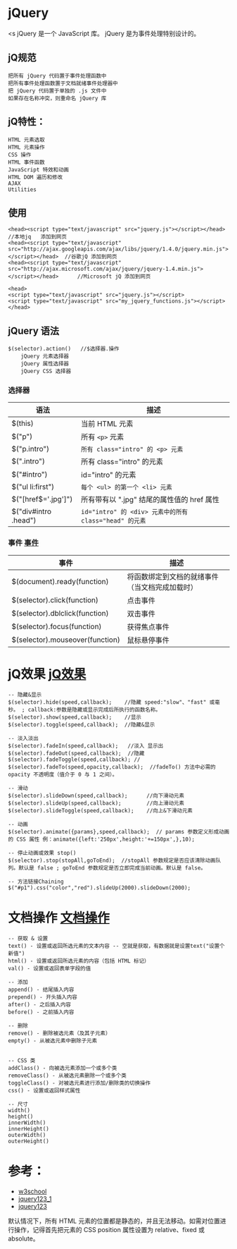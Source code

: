 # jQuery
<s
jQuery 是一个 JavaScript 库。
jQuery 是为事件处理特别设计的。
>

## jQ规范
    把所有 jQuery 代码置于事件处理函数中
    把所有事件处理函数置于文档就绪事件处理器中
    把 jQuery 代码置于单独的 .js 文件中
    如果存在名称冲突，则重命名 jQuery 库

## jQ特性：
    HTML 元素选取
    HTML 元素操作
    CSS 操作
    HTML 事件函数
    JavaScript 特效和动画
    HTML DOM 遍历和修改
    AJAX
    Utilities

## 使用
```
<head><script type="text/javascript" src="jquery.js"></script></head>  //本地jq   添加到网页 
<head><script type="text/javascript" src="http://ajax.googleapis.com/ajax/libs/jquery/1.4.0/jquery.min.js"></script></head>  //谷歌jQ 添加到网页 
<head><script type="text/javascript" src="http://ajax.microsoft.com/ajax/jquery/jquery-1.4.min.js"></script></head>      //Microsoft jQ 添加到网页 

<head>
<script type="text/javascript" src="jquery.js"></script>
<script type="text/javascript" src="my_jquery_functions.js"></script>
</head>

```

## jQuery 语法
```
$(selector).action()   //$选择器.操作
	jQuery 元素选择器 
	jQuery 属性选择器
	jQuery CSS 选择器
```

### 选择器 [](https://www.w3school.com.cn/jquery/jquery_ref_selectors.asp)
语法|描述
---|---
$(this) 	      | 当前 HTML 元素
$("p") 	          | 所有 `<p>` 元素
$("p.intro") 	  | `所有 class="intro" 的 <p> 元素`
$(".intro") 	  | 所有 class="intro" 的元素
$("#intro") 	  | id="intro" 的元素
$("ul li:first")  | `每个 <ul> 的第一个 <li> 元素`
$("[href$='.jpg']")    | 所有带有以 ".jpg" 结尾的属性值的 href 属性
$("div#intro .head")   | `id="intro" 的 <div> 元素中的所有 class="head" 的元素`

### 事件 [事件](https://www.w3school.com.cn/jquery/jquery_ref_events.asp)
事件|描述
---|---
$(document).ready(function) 	| 将函数绑定到文档的就绪事件（当文档完成加载时）
$(selector).click(function) 	| 点击事件
$(selector).dblclick(function) 	| 双击事件
$(selector).focus(function) 	| 获得焦点事件
$(selector).mouseover(function) | 鼠标悬停事件


# jQ效果  [jQ效果](https://www.w3school.com.cn/jquery/jquery_ref_effects.asp)
```
-- 隐藏&显示 
$(selector).hide(speed,callback);    //隐藏 speed:"slow"、"fast" 或毫秒。 ; callback:参数是隐藏或显示完成后所执行的函数名称。
$(selector).show(speed,callback);    //显示
$(selector).toggle(speed,callback);  //隐藏&显示 

-- 淡入淡出
$(selector).fadeIn(speed,callback);   //淡入 显示出
$(selector).fadeOut(speed,callback);  //隐藏
$(selector).fadeToggle(speed,callback); //
$(selector).fadeTo(speed,opacity,callback);  //fadeTo() 方法中必需的 opacity 不透明度（值介于 0 与 1 之间）。

-- 滑动
$(selector).slideDown(speed,callback);      //向下滑动元素
$(selector).slideUp(speed,callback);        //向上滑动元素
$(selector).slideToggle(speed,callback);    //向上&下滑动元素

-- 动画
$(selector).animate({params},speed,callback);  // params 参数定义形成动画的 CSS 属性 例：animate({left:'250px',height:'+=150px',},10);

-- 停止动画或效果 stop()
$(selector).stop(stopAll,goToEnd);  //stopAll 参数规定是否应该清除动画队列。默认是 false ; goToEnd 参数规定是否立即完成当前动画。默认是 false。

-- 方法链接Chaining
$("#p1").css("color","red").slideUp(2000).slideDown(2000); 
```

# 文档操作 [文档操作](https://www.w3school.com.cn/jquery/jquery_ref_manipulation.asp)
```
-- 获取 & 设置
text() - 设置或返回所选元素的文本内容 -- 空就是获取，有数据就是设置text("设置个新值") 
html() - 设置或返回所选元素的内容（包括 HTML 标记）
val() - 设置或返回表单字段的值

-- 添加
append() - 结尾插入内容
prepend() - 开头插入内容
after() - 之后插入内容
before() - 之前插入内容

-- 删除
remove() - 删除被选元素（及其子元素）
empty() - 从被选元素中删除子元素


-- CSS 类
addClass() - 向被选元素添加一个或多个类
removeClass() - 从被选元素删除一个或多个类
toggleClass() - 对被选元素进行添加/删除类的切换操作
css() - 设置或返回样式属性

-- 尺寸
width()
height()
innerWidth()
innerHeight()
outerWidth()
outerHeight()
```



# 参考：

- [w3school](https://www.w3school.com.cn)
- [jquery123_1](http://hemin.cn/jq/)
- [jquery123](https://www.jquery123.com/)




默认情况下，所有 HTML 元素的位置都是静态的，并且无法移动。如需对位置进行操作，记得首先把元素的 CSS position 属性设置为 relative、fixed 或 absolute。








